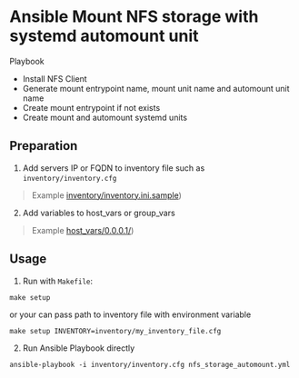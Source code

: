# Ansible Mount NFS storage with systemd automount unit

Playbook

- Install NFS Client
- Generate mount entrypoint name, mount unit name and automount unit name
- Create mount entrypoint if not exists
- Create mount and automount systemd units

## Preparation

1. Add servers IP or FQDN to inventory file such as ```inventory/inventory.cfg```

> Example [inventory/inventory.ini.sample](inventory/inventory.ini.sample))

2. Add variables to host_vars or group_vars

> Example [host_vars/0.0.0.1/](host_vars/0.0.0.1))

## Usage

1. Run with ```Makefile```:

```shell
make setup
```

or your can pass path to inventory file with environment variable

```shell
make setup INVENTORY=inventory/my_inventory_file.cfg
```

2. Run Ansible Playbook directly

```shell
ansible-playbook -i inventory/inventory.cfg nfs_storage_automount.yml
